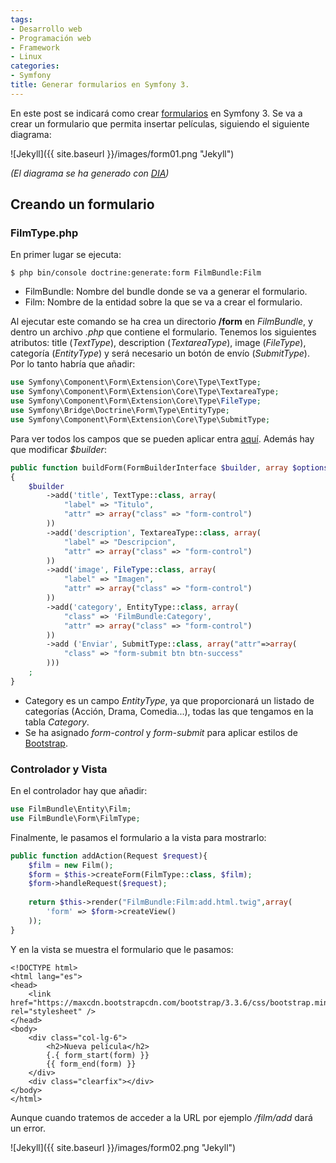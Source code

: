 ```yaml
---
tags:
- Desarrollo web
- Programación web
- Framework
- Linux
categories:
- Symfony
title: Generar formularios en Symfony 3.
---
```


En este post se indicará como crear [formularios](http://symfony.com/doc/current/forms.html) en Symfony 3. Se va a crear un formulario que permita insertar películas, siguiendo el siguiente diagrama:

![Jekyll]({{ site.baseurl }}/images/form01.png "Jekyll")

*(El diagrama se ha generado con [DIA](http://dia-installer.de/index.html.es))*

## Creando un formulario

### FilmType.php

En primer lugar se ejecuta:

```shell
$ php bin/console doctrine:generate:form FilmBundle:Film
```
* FilmBundle: Nombre del bundle donde se va a generar el formulario. 
* Film: Nombre de la entidad sobre la que se va a crear el formulario.

Al ejecutar este comando se ha crea un directorio **/form** en *FilmBundle*, y dentro un archivo *.php* que contiene el formulario. Tenemos los siguientes atributos: title (*TextType*), description (*TextareaType*), image (*FileType*), categoría (*EntityType*) y será necesario un botón de envío (*SubmitType*). Por lo tanto habría que añadir:

``` php
use Symfony\Component\Form\Extension\Core\Type\TextType;
use Symfony\Component\Form\Extension\Core\Type\TextareaType;
use Symfony\Component\Form\Extension\Core\Type\FileType;
use Symfony\Bridge\Doctrine\Form\Type\EntityType;
use Symfony\Component\Form\Extension\Core\Type\SubmitType;
```
Para ver todos los campos que se pueden aplicar entra [aquí](http://symfony.com/doc/current/forms.html#text-fields). Además hay que modificar *$builder*:

```php
public function buildForm(FormBuilderInterface $builder, array $options)
{
    $builder
        ->add('title', TextType::class, array(
            "label" => "Titulo",
            "attr" => array("class" => "form-control")
        ))
        ->add('description', TextareaType::class, array(
            "label" => "Descripcion",
            "attr" => array("class" => "form-control")
        ))
        ->add('image', FileType::class, array(
            "label" => "Imagen",
            "attr" => array("class" => "form-control")
        ))
        ->add('category', EntityType::class, array(
            "class" => 'FilmBundle:Category',
            "attr" => array("class" => "form-control")
        ))            
        ->add ('Enviar', SubmitType::class, array("attr"=>array(
            "class" => "form-submit btn btn-success"
        )))
    ;
}
```
* Category es un campo *EntityType*, ya que proporcionará un listado de categorías (Acción, Drama, Comedia...), todas las que tengamos en la tabla *Category*.
* Se ha asignado *form-control* y *form-submit* para aplicar estilos de [Bootstrap](http://getbootstrap.com/).

### Controlador y Vista

En el controlador hay que añadir:

``` php
use FilmBundle\Entity\Film;
use FilmBundle\Form\FilmType;
```
Finalmente, le pasamos el formulario a la vista para mostrarlo:

``` php
public function addAction(Request $request){
    $film = new Film();
    $form = $this->createForm(FilmType::class, $film);
    $form->handleRequest($request);
    
    return $this->render("FilmBundle:Film:add.html.twig",array(
        'form' => $form->createView()
    )); 
}
```
Y en la vista se muestra el formulario que le pasamos:

```twig
<!DOCTYPE html>
<html lang="es">
<head>
	<link href="https://maxcdn.bootstrapcdn.com/bootstrap/3.3.6/css/bootstrap.min.css" rel="stylesheet" />
</head>
<body>
	<div class="col-lg-6">
		<h2>Nueva película</h2>
		{.{ form_start(form) }}
		{{ form_end(form) }}
	</div>
	<div class="clearfix"></div>
</body>
</html>
```
Aunque cuando tratemos de acceder a la URL por ejemplo */film/add* dará un error.

![Jekyll]({{ site.baseurl }}/images/form02.png "Jekyll")
